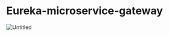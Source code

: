 # Eureka-microservice-gateway

![Untitled](https://user-images.githubusercontent.com/40653886/103243505-582a8d00-495a-11eb-98d7-268890431ecd.png)
